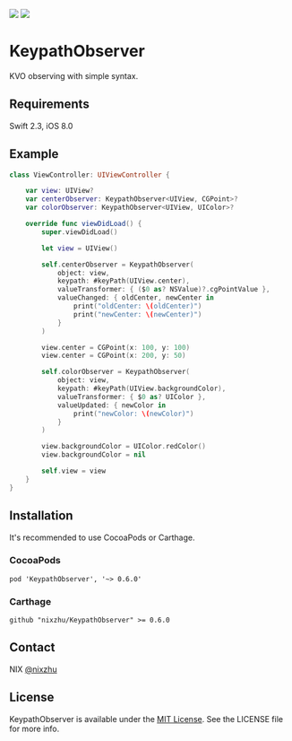 <p>
<a href="http://cocoadocs.org/docsets/KeypathObserver"><img src="https://img.shields.io/cocoapods/v/KeypathObserver.svg?style=flat"></a>
<a href="https://github.com/Carthage/Carthage/"><img src="https://img.shields.io/badge/Carthage-compatible-4BC51D.svg?style=flat"></a>
</p>

# KeypathObserver

KVO observing with simple syntax.

## Requirements

Swift 2.3, iOS 8.0

## Example

``` swift
class ViewController: UIViewController {

    var view: UIView?
    var centerObserver: KeypathObserver<UIView, CGPoint>?
    var colorObserver: KeypathObserver<UIView, UIColor>?

    override func viewDidLoad() {
        super.viewDidLoad()

        let view = UIView()

        self.centerObserver = KeypathObserver(
            object: view,
            keypath: #keyPath(UIView.center),
            valueTransformer: { ($0 as? NSValue)?.cgPointValue },
            valueChanged: { oldCenter, newCenter in
                print("oldCenter: \(oldCenter)")
                print("newCenter: \(newCenter)")
            }
        )

        view.center = CGPoint(x: 100, y: 100)
        view.center = CGPoint(x: 200, y: 50)

        self.colorObserver = KeypathObserver(
            object: view,
            keypath: #keyPath(UIView.backgroundColor),
            valueTransformer: { $0 as? UIColor },
            valueUpdated: { newColor in
                print("newColor: \(newColor)")
            }
        )

        view.backgroundColor = UIColor.redColor()
        view.backgroundColor = nil

        self.view = view
    }
}
```

## Installation

It's recommended to use CocoaPods or Carthage.

### CocoaPods

``` ogdl
pod 'KeypathObserver', '~> 0.6.0'
```

### Carthage

```ogdl
github "nixzhu/KeypathObserver" >= 0.6.0
```

## Contact

NIX [@nixzhu](https://twitter.com/nixzhu)

## License

KeypathObserver is available under the [MIT License][mitLink]. See the LICENSE file for more info.

[mitLink]:http://opensource.org/licenses/MIT
